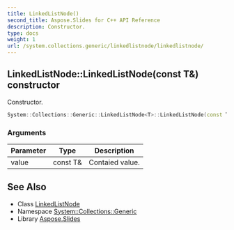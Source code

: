 ```yaml
---
title: LinkedListNode()
second_title: Aspose.Slides for C++ API Reference
description: Constructor.
type: docs
weight: 1
url: /system.collections.generic/linkedlistnode/linkedlistnode/
---
```

## LinkedListNode::LinkedListNode(const T\&) constructor


Constructor.

```cpp
System::Collections::Generic::LinkedListNode<T>::LinkedListNode(const T &value)
```


### Arguments

| Parameter | Type | Description |
| --- | --- | --- |
| value | const T\& | Contaied value. |

## See Also

* Class [LinkedListNode](../)
* Namespace [System::Collections::Generic](../../)
* Library [Aspose.Slides](../../../)